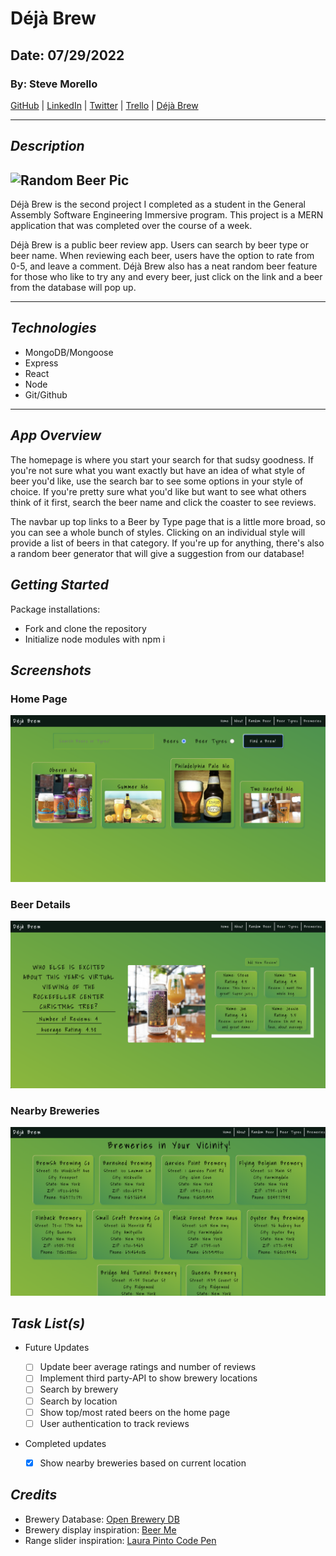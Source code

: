 # Déjà Brew

## Date: 07/29/2022

### By: Steve Morello

[GitHub](https://github.com/scubastove4) | [LinkedIn](https://www.linkedin.com/in/stephen-morello/) | [Twitter](https://twitter.com/scubastove4) | [Trello](https://trello.com/b/dRCos2ci/Déjà-brew) | [Déjà Brew](https://Déjà-brew-reviews.herokuapp.com/)

---

## **_Description_**

## ![Random Beer Pic](https://external-content.duckduckgo.com/iu/?u=https%3A%2F%2Fg.foolcdn.com%2Feditorial%2Fimages%2F492714%2Fbeer-on-a-table.jpg&f=1&nofb=1)

Déjà Brew is the second project I completed as a student in the General Assembly Software Engineering Immersive program. This project is a MERN application that was completed over the course of a week.

Déjà Brew is a public beer review app. Users can search by beer type or beer name. When reviewing each beer, users have the option to rate from 0-5, and leave a comment. Déjà Brew also has a neat random beer feature for those who like to try any and every beer, just click on the link and a beer from the database will pop up.

---

## **_Technologies_**

- MongoDB/Mongoose
- Express
- React
- Node
- Git/Github

---

## **_App Overview_**

The homepage is where you start your search for that sudsy goodness. If you're not sure what you want exactly but have an idea of what style of beer you'd like, use the search bar to see some options in your style of choice. If you're pretty sure what you'd like but want to see what others think of it first, search the beer name and click the coaster to see reviews.

The navbar up top links to a Beer by Type page that is a little more broad, so you can see a whole bunch of styles. Clicking on an individual style will provide a list of beers in that category. If you're up for anything, there's also a random beer generator that will give a suggestion from our database!

## **_Getting Started_**

Package installations:

- Fork and clone the repository
- Initialize node modules with npm i

## **_Screenshots_**

### Home Page

![Home_Page](/screenshots/home_page.png)

### Beer Details

![Beer_Details](/screenshots/beer_details.png)

### Nearby Breweries

![Nearby_Breweries](/screenshots/nearby_breweries.png)

## **_Task List(s)_**

- Future Updates

  - [ ] Update beer average ratings and number of reviews
  - [ ] Implement third party-API to show brewery locations
  - [ ] Search by brewery
  - [ ] Search by location
  - [ ] Show top/most rated beers on the home page
  - [ ] User authentication to track reviews

- Completed updates

  - [x] Show nearby breweries based on current location

## **_Credits_**

- Brewery Database: [Open Brewery DB](https://www.openbrewerydb.org/)
- Brewery display inspiration: [Beer Me](https://hey-beer-me.herokuapp.com/)
- Range slider inspiration: [Laura Pinto Code Pen](https://codepen.io/lauraalpinto/pen/jJPZXP)
